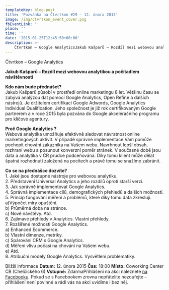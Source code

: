 ```yaml
---
templateKey: blog-post
title: 'Pozvánka na Čtvrtkon #29 – 12. února 2015'
image: /img/ctvrtkon_event_cover.png
fbEventLink: ''
place: ''
time: ''
date: '2015-01-25T12:45:50+00:00'
description: >-
    Čtvrtkon – Google AnalyticsJakub Kašparů – Rozdíl mezi webovou analytikou a počítadlem návštěvnostiKdo nám bude přednášet?Jakub Kašparů působí v prostředí online marketingu 8 let. ...
---
```

[](http://ctvrtkon.cz/wp-content/uploads/ctvrtkon_event_cover.png)Čtvrtkon – Google Analytics

**Jakub Kašparů – Rozdíl mezi webovou analytikou a počítadlem návštěvnosti**

**Kdo nám bude přednášet?**  
Jakub Kašparů působí v prostředí online marketingu 8 let. Většinu času se zabývá analýzou dat pomocí Google Analytics, Open Refine a dalších nástrojů. Je držitelem certifikací Google Adwords, Google Analytics Individual Qualification. Jeho společnost je již rok certifikovaným Google partnerem a v roce 2015 byla pozvána do Google akceleračního programu pro klíčové agentury.

**Proč Google Analytics ?**  
Webová analytika umožňuje efektivně sledovat návratnost online marketingových aktivit. V případě správné implementace Vám pomůže pochopit chování zákazníka na Vašem webu. Navrhnout lepší obsah, rozhraní webu a posunout konverzní poměr stránek. V současné době jsou data a analytika v ČR prudce podceňována. Díky tomu klient může dělat špatná rozhodnutí založená na pocitech a právě tomu se snažíme zabránit.

**Co se na přednášce dozvíte?**  
1\. Jaké jsou dostupné nástroje pro webovou analytiku.  
2\. Představení Universal Analytics a jeho rozdílů oproti starší verzi.  
3\. Jak správně implementovat Google Analytics.  
4\. Správná implementace cílů, demografických přehledů a dalších možností.  
5\. Princip fungování měření a problémů, které díky tomu data zkreslují.  
a)Výpočet míry opuštění.  
b) Průměrná doba na stránce.  
c) Nové návštěvy. Atd.  
6\. Zajímavé přehledy v Analytics. Vlastní přehledy.  
7\. Rozšířené možnosti Google Analytics.  
a) Enhanced Ecommerce.  
b) Vlastní dimenze, metriky.  
c) Spárování CRM s Google Analytics.  
d) Měření vlivu počasí na chování na Vašem webu.  
e) Atd.  
8\. Atribuční modely Google Analytics. Vysvětlení problematiky.

Bližší informace **Datum:** 12. února 2015 **Čas:** 18:00 **Místo:** Coworking Center ČB (Chelčického 6) **Vstupné:** ZdarmaPřihlášení na akci naleznete [na Facebooku](https://www.facebook.com/events/859804994076208/ "Markeťácký Čtvrtkon"). Pokud se s Facebookem zrovna nepřátelíte nezoufejte – přihlášení není povinné a rádi vás na akci uvidíme i bez něj. 